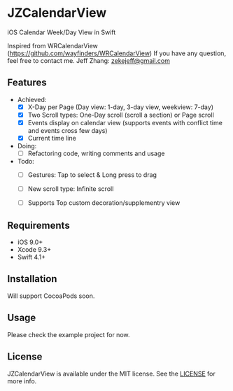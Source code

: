# JZCalendarView
iOS Calendar Week/Day View in Swift

Inspired from WRCalendarView (https://github.com/wayfinders/WRCalendarView)
If you have any question, feel free to contact me. Jeff Zhang: zekejeff@gmail.com


## Features

- Achieved:
    - [x] X-Day per Page (Day view: 1-day, 3-day view, weekview: 7-day)
    - [x] Two Scroll types: One-Day scroll (scroll a section) or Page scroll
    - [x] Events display on calendar view (supports events with conflict time and events cross few days)
    - [x] Current time line

- Doing:
    - [ ] Refactoring code, writing comments and usage

- Todo:
    - [ ] Gestures: Tap to select & Long press to drag
    - [ ] New scroll type: Infinite scroll
    - [ ] Supports Top custom decoration/supplementry view


## Requirements

- iOS 9.0+
- Xcode 9.3+
- Swift 4.1+

## Installation

Will support CocoaPods soon.


## Usage

Please check the example project for now.


## License

JZCalendarView is available under the MIT license. See the [LICENSE](https://github.com/zjfjack/JZCalendarView/blob/master/LICENSE)  for more info.



